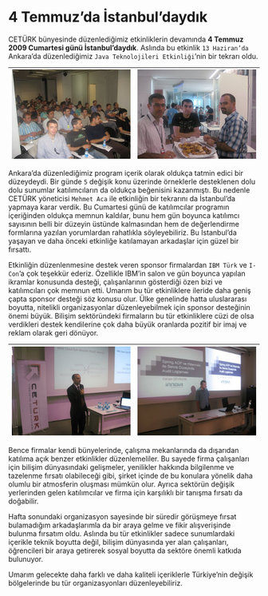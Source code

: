# 4 Temmuz’da İstanbul’daydık
CETÜRK bünyesinde düzenlediğimiz etkinliklerin devamında **4 Temmuz 2009 Cumartesi günü İstanbul’daydık**. Aslında bu 
etkinlik `13 Haziran’da` Ankara’da düzenlediğimiz `Java Teknolojileri Etkinliği`’nin bir tekrarı oldu.

| ![](images/ceturk-ist-01.jpeg) | ![](images/ceturk-ist-02.jpeg) |
|--------------------------------|--------------------------------|


Ankara’da düzenlediğimiz program içerik olarak oldukça tatmin edici bir düzeydeydi. Bir günde `5` değişik konu üzerinde 
örneklerle desteklenen dolu dolu sunumlar katılımcıların da oldukça beğenisini kazanmıştı. Bu nedenle CETÜRK yöneticisi 
`Mehmet Aca` ile etkinliğin bir tekrarını da İstanbul’da yapmaya karar verdik. Bu Cumartesi günü de katılımcılar programın 
içeriğinden oldukça memnun kaldılar, bunu hem gün boyunca katılımcı sayısının belli bir düzeyin üstünde kalmasından hem 
de değerlendirme formlarına yazılan yorumlardan rahatlıkla söyleyebiliriz. Bu İstanbul’da yaşayan ve daha önceki etkinliğe 
katılamayan arkadaşlar için güzel bir fırsattı.

Etkinliğin düzenlenmesine destek veren sponsor firmalardan `IBM Türk` ve `I-Con`’a çok teşekkür ederiz. Özellikle IBM’in 
salon ve gün boyunca yapılan ikramlar konusunda desteği, çalışanlarının gösterdiği özen bizi ve katılımcıları çok memnun 
etti. Umarım bu tür etkinliklere ileride daha geniş çapta sponsor desteği söz konusu olur. Ülke genelinde hatta uluslararası 
boyutta, nitelikli organizasyonlar düzenleyebilmek için sponsor desteğinin önemi büyük. Bilişim sektöründeki firmaların 
bu tür etkinliklere cüzi de olsa verdikleri destek kendilerine çok daha büyük oranlarda pozitif bir imaj ve reklam olarak 
geri dönüyor.

| ![](images/ceturk-ist-03.jpeg) | ![](images/ceturk-ist-04.jpeg) |
|--------------------------------|--------------------------------|

Bence firmalar kendi bünyelerinde, çalışma mekanlarında da dışarıdan katılıma açık benzer etkinlikler düzenlemeliler. Bu 
sayede firma çalışanları için bilişim dünyasındaki gelişmeler, yenilikler hakkında bilgilenme ve tazelenme fırsatı 
olabileceği gibi, şirket içinde de bu konulara yönelik daha olumlu bir atmosferin oluşması mümkün olur. Ayrıca sektörün 
değişik yerlerinden gelen katılımcılar ve firma için karşılıklı bir tanışma fırsatı da doğabilir.

Hafta sonundaki organizasyon sayesinde bir süredir görüşmeye fırsat bulamadığım arkadaşlarımla da bir araya gelme ve fikir 
alışverişinde bulunma fırsatım oldu. Aslında bu tür etkinlikler sadece sunumlardaki içerikle teknik boyutta değil, bilişim 
dünyasında yer alan çalışanları, öğrencileri bir araya getirerek sosyal boyutta da sektöre önemli katkıda bulunuyor.

Umarım gelecekte daha farklı ve daha kaliteli içeriklerle Türkiye’nin değişik bölgelerinde bu tür organizasyonları düzenleyebiliriz.
